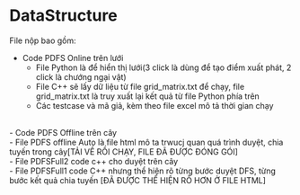 # DataStructure
File nộp bao gồm:<br>
- Code PDFS Online trên lưới<br>
    - File Python là để hiển thị lưới(3 click là dùng để tạo điểm xuất phát, 2 click là chướng ngại vật)<br>
    - File C++ sẽ lấy dữ liệu từ file grid_matrix.txt để chạy, file grid_matrix.txt là truy xuất lại kết quả từ file Python phía trên<br>
    - Các testcase và mã giả, kèm theo file excel mô tả thời gian chạy<br>
<br>
- Code PDFS Offline trên cây<br>
    - File PDFS offline Auto là file html mô ta trwucj quan quá trình duyệt, chia tuyến trong cây[TẢI VỀ RỒI CHẠY, FILE ĐÃ ĐƯỢC ĐÓNG GÓI]<br>
    - File PDFSFull2 code c++ cho duyệt trên cây<br>
    - File PDFSFull1 code C++ nhưng thể hiện rõ từng bước duyệt DFS, từng bước kết quả chia tuyến [ĐÃ ĐƯỢC THỂ HIỆN  RÕ HƠN Ở FILE HTML]<br>
<br>
    
